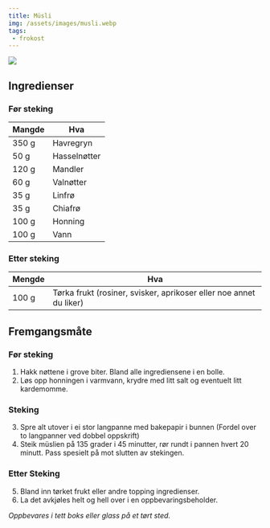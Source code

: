 ```yaml
---
title: Müsli
img: /assets/images/musli.webp
tags:
 - frokost
---
```


![](./images/musli.webp)

## Ingredienser

### Før steking
Mangde | Hva
---|---
350 g | Havregryn
50 g | Hasselnøtter
120 g | Mandler
60 g | Valnøtter
35 g | Linfrø
35 g | Chiafrø
100 g | Honning
100 g | Vann

### Etter steking
Mengde | Hva
---|---
100 g | Tørka frukt (rosiner, svisker, aprikoser eller noe annet du liker)

## Fremgangsmåte

### Før steking
1. Hakk nøttene i grove biter. Bland alle ingrediensene i en bolle. 
2. Løs opp honningen i varmvann, krydre med litt salt og eventuelt litt
kardemomme. 

### Steking
3. Spre alt utover i ei stor langpanne med bakepapir i bunnen (Fordel over to
langpanner ved dobbel oppskrift)
4. Steik müslien på 135 grader i 45 minutter, rør rundt i pannen hvert 20
minutt. Pass spesielt på mot slutten av stekingen.

### Etter Steking
5. Bland inn tørket frukt eller andre topping ingredienser.
6. La det avkjøles helt og hell over i en oppbevaringsbeholder.

*Oppbevares i tett boks eller glass på et tørt sted.*
